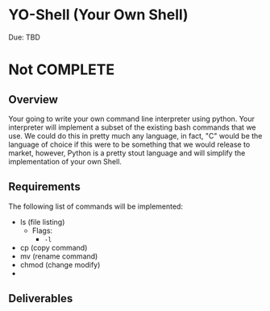 # YO-Shell (Your Own Shell) 
Due: TBD

# Not COMPLETE

## Overview

Your going to write your own command line interpreter using python. Your interpreter will implement a subset of the existing bash
commands that we use. We could do this in pretty much any language, in fact, "C" would be the language of choice if this were to 
be something that we would release to market, however, Python is a pretty stout language and will simplify the implementation of your
own Shell. 

## Requirements

The following list of commands will be implemented:
- ls  (file listing)
    - Flags:
        - `-l`
- cp (copy command)
- mv (rename command)
- chmod (change modify)
- 


## Deliverables
